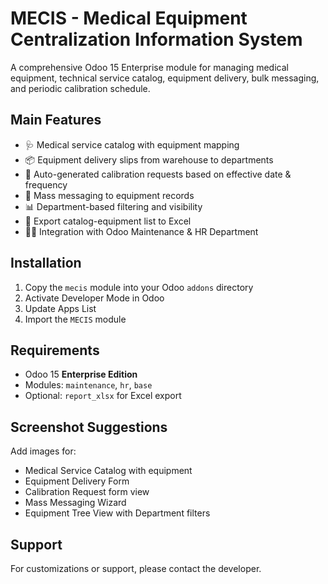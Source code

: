 MECIS - Medical Equipment Centralization Information System
=====================================================

A comprehensive Odoo 15 Enterprise module for managing medical equipment, technical service catalog, equipment delivery, bulk messaging, and periodic calibration schedule.

Main Features
-------------

- 🩺 Medical service catalog with equipment mapping
- 📦 Equipment delivery slips from warehouse to departments
- 🧪 Auto-generated calibration requests based on effective date & frequency
- 📢 Mass messaging to equipment records
- 📊 Department-based filtering and visibility
- 📁 Export catalog-equipment list to Excel
- 👨‍⚕️ Integration with Odoo Maintenance & HR Department

Installation
------------

1. Copy the `mecis` module into your Odoo `addons` directory
2. Activate Developer Mode in Odoo
3. Update Apps List
4. Import the `MECIS` module

Requirements
------------

- Odoo 15 **Enterprise Edition**
- Modules: `maintenance`, `hr`, `base`
- Optional: `report_xlsx` for Excel export

Screenshot Suggestions
----------------------

Add images for:
- Medical Service Catalog with equipment
- Equipment Delivery Form
- Calibration Request form view
- Mass Messaging Wizard
- Equipment Tree View with Department filters

Support
-------

For customizations or support, please contact the developer.
